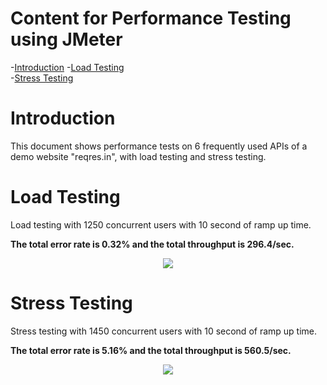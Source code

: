 # Content for Performance Testing using JMeter
-[Introduction](https://github.com/Muftain1610/Performance_Testing_Using_Jmeter#introduction)
-[Load Testing](https://github.com/Muftain1610/Performance_Testing_Using_Jmeter#load-testing)      
-[Stress Testing](https://github.com/Muftain1610/Performance_Testing_Using_Jmeter#stress-testing)    

# Introduction
This document shows performance tests on 6 frequently used APIs of a demo website "reqres.in", with load testing and stress testing.

# Load Testing
Load testing with 1250 concurrent users with 10 second of ramp up time.

**The total error rate is 0.32% and the total throughput is 296.4/sec.**
<p align="center">
  <img src="https://github.com/Muftain1610/Performance_Testing_Using_Jmeter/blob/main/Load%20testing.png" />
</p>

# Stress Testing
Stress testing with 1450 concurrent users with 10 second of ramp up time.

**The total error rate is 5.16% and the total throughput is 560.5/sec.**
<p align="center">
  <img src="https://github.com/Muftain1610/Performance_Testing_Using_Jmeter/blob/main/Stress%20testing.png" />
</p>

